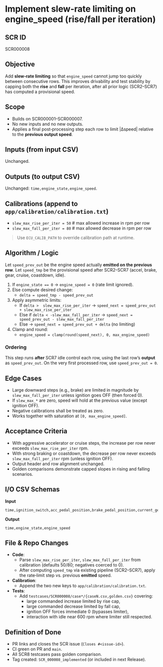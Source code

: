 # Implement slew‑rate limiting on engine_speed (rise/fall per iteration)

## SCR ID
SCR000008

## Objective
Add **slew‑rate limiting** so that `engine_speed` cannot jump too quickly between
consecutive rows. This improves drivability and test stability by capping both
the **rise** and **fall** per iteration, after all prior logic (SCR2–SCR7) has
computed a provisional speed.

## Scope
- Builds on SCR000001–SCR000007.
- No new inputs and no new outputs.
- Applies a final post‑processing step each row to limit |Δspeed| relative to the **previous output speed**.

## Inputs (from input CSV)
Unchanged.

## Outputs (to output CSV)
Unchanged: `time,engine_state,engine_speed`.

## Calibrations (append to `app/calibration/calibration.txt`)
- `slew_max_rise_per_iter = 50`   # max allowed increase in rpm per row
- `slew_max_fall_per_iter = 80`   # max allowed decrease in rpm per row

> Use `ECU_CALIB_PATH` to override calibration path at runtime.

## Algorithm / Logic
Let `speed_prev_out` be the engine speed actually **emitted on the previous row**.
Let `speed_tmp` be the provisional speed after SCR2–SCR7 (accel, brake, gear, cruise, coastdown, idle).

1. If `engine_state == 0` → `engine_speed = 0` (rate limit ignored).
2. Else compute desired change:
   - `delta = speed_tmp - speed_prev_out`
3. Apply asymmetric limits:
   - If `delta >  slew_max_rise_per_iter` → `speed_next = speed_prev_out + slew_max_rise_per_iter`
   - Else if `delta < -slew_max_fall_per_iter` → `speed_next = speed_prev_out - slew_max_fall_per_iter`
   - Else → `speed_next = speed_prev_out + delta` (no limiting)
4. Clamp and round:
   - `engine_speed = clamp(round(speed_next), 0, max_engine_speed)`

### Ordering
This step runs **after** SCR7 idle control each row, using the last row’s **output**
as `speed_prev_out`. On the very first processed row, use `speed_prev_out = 0`.

## Edge Cases
- Large downward steps (e.g., brake) are limited in magnitude by `slew_max_fall_per_iter` unless ignition goes OFF (then forced 0).
- If `slew_max_*` are zero, speed will hold at the previous value (except ignition OFF).
- Negative calibrations shall be treated as zero.
- Works together with saturation at `[0, max_engine_speed]`.

## Acceptance Criteria
- With aggressive accelerator or cruise steps, the increase per row never exceeds `slew_max_rise_per_iter` rpm.
- With strong braking or coastdown, the decrease per row never exceeds `slew_max_fall_per_iter` rpm (unless ignition OFF).
- Output header and row alignment unchanged.
- Golden comparisons demonstrate capped slopes in rising and falling scenarios.

## I/O CSV Schemas
**Input**
```
time,ignition_switch,acc_pedal_position,brake_pedal_position,current_gear,cruise_enable,cruise_target_speed
```
**Output**
```
time,engine_state,engine_speed
```

## File & Repo Changes
- **Code**:
  - Parse `slew_max_rise_per_iter`, `slew_max_fall_per_iter` from calibration (defaults 50/80; negatives coerced to 0).
  - After computing `speed_tmp` via existing pipeline (SCR2–SCR7), apply the rate‑limit step vs. previous **emitted** speed.
- **Calibration**:
  - Append the two new keys to `app/calibration/calibration.txt`.
- **Tests**:
  - Add `testcases/SCR000008/case*/{caseN.csv,golden.csv}` covering:
    - large commanded increase limited by rise cap,
    - large commanded decrease limited by fall cap,
    - ignition OFF forces immediate 0 (bypasses limiter),
    - interaction with idle near 600 rpm where limiter still respected.

## Definition of Done
- PR links and closes the SCR issue (`Closes #<issue-id>`).
- CI green on PR and `main`.
- All SCR8 testcases pass golden comparison.
- Tag created: `SCR_000008_implemented` (or included in next Release).
